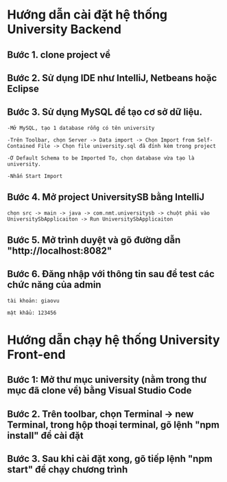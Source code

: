 # Hướng dẫn cài đặt hệ thống University Backend
## Bước 1. clone project về
## Bước 2. Sử dụng IDE như IntelliJ, Netbeans hoặc Eclipse
## Bước 3. Sử dụng MySQL để tạo cơ sở dữ liệu.
```
-Mở MySQL, tạo 1 database rỗng có tên university
```
```
-Trên Toolbar, chọn Server -> Data import -> Chọn Import from Self-Contained File -> Chọn file university.sql đã đính kèm trong project
```
```
-Ở Default Schema to be Imported To, chọn database vừa tạo là university.
```
```
-Nhấn Start Import
```
## Bước 4. Mở project UniversitySB bằng IntelliJ
```
chọn src -> main -> java -> com.nmt.universitysb -> chuột phải vào UniversitySbApplicaiton -> Run UniversitySbApplicaiton
```
## Bước 5. Mở trình duyệt và gõ đường dẫn "http://localhost:8082"
## Bước 6. Đăng nhập với thông tin sau để test các chức năng của admin
```
tài khoản: giaovu
```
```
mật khẩu: 123456
```
# Hướng dẫn chạy hệ thống University Front-end
## Bước 1: Mở thư mục university (nằm trong thư mục đã clone về) bằng Visual Studio Code
## Bước 2. Trên toolbar, chọn Terminal -> new Terminal, trong hộp thoại terminal, gõ lệnh "npm install" để cài đặt
## Bước 3. Sau khi cài đặt xong, gõ tiếp lệnh "npm start" để chạy chương trình
